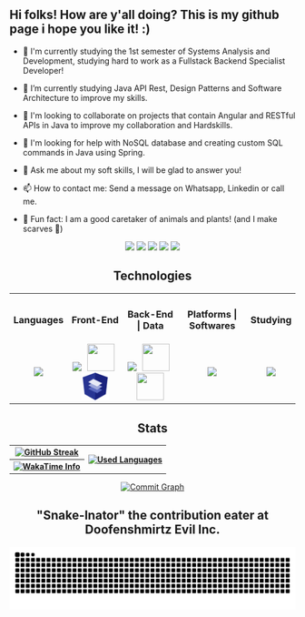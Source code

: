 <html>

<body>

 <section>
  <h2>Hi folks! How are y'all doing? This is my github page i hope you like it! :)</h2>
  <ul>
   <li>
    <p>🔭 I'm currently studying the 1st semester of Systems Analysis and Development, studying hard to work as a Fullstack Backend Specialist Developer!</p>
   </li>
   <li>
    <p>🌱 I’m currently studying Java API Rest, Design Patterns and Software Architecture to improve my skills.</p>
   </li>
   <li>
    <p>👯 I'm looking to collaborate on projects that contain Angular and RESTful APIs in Java to improve my collaboration and Hardskills.
    </p>
   </li>
   <li>
    <p>🤔 I'm looking for help with NoSQL database and creating custom SQL commands in Java using Spring.</p>
   </li>
   <li>
    <p>💬 Ask me about my soft skills, I will be glad to answer you!</p>
   </li>
   <li>
    <p>📫 How to contact me: Send a message on Whatsapp, Linkedin or call me.</p>
   </li>
   <li>
    <p>🌾 Fun fact: I am a good caretaker of animals and plants! (and I make scarves 🧣)</p>
   </li>
  </ul>

  <div align="center">
   <a href="https://sinapse.lol/~/whatsapp" target="_blank"><img
     src="https://img.shields.io/badge/WhatsApp-25D366?style=for-the-badge&logo=whatsapp&logoColor=white"
     target="_blank"></a>
   <a href="https://sinapse.lol/~/discord" target="_blank"><img
     src="https://img.shields.io/badge/Discord-7289DA?style=for-the-badge&logo=discord&logoColor=white"
     target="_blank"></a>
   <a href="mailto:Pedro.henrique.contato369@gmail.com"><img
     src="https://img.shields.io/badge/-Gmail-%23333?style=for-the-badge&logo=gmail&logoColor=white"
     target="_blank"></a>
   <a href="https://sinapse.lol/~/linkedin" target="_blank"><img
     src="https://img.shields.io/badge/-LinkedIn-%230077B5?style=for-the-badge&logo=linkedin&logoColor=white"
     target="_blank"></a>
      <a href="https://sinapse.lol/~/wakatime" target="_blank"><img
     src="https://img.shields.io/badge/-Wakatime-white?style=for-the-badge&logo=wakatime&logoColor=black"
     target="_blank"></a>
  </div>
 </section>

 <section align="center">
  <h2> Technologies </h2>
    <table align="center">
        <tr>
            <th>
                <h3>Languages</h3>
            </th>
            <th>
                <h3>Front-End</h3>
            </th>
            <th>
                <h3>Back-End | Data</h3>
            </th>
            <th>
                <h3>Platforms | Softwares</h3>
            </th>
            <th>
                <h3>Studying</h3>
            </th>
        </tr>
        <tr>
            <td>
               <img src="https://skillicons.dev/icons?i=html,css,scss,js,ts,java,python&perline=3"/>
            </td>
            <td>
                <img src="https://skillicons.dev/icons?i=angular,bootstrap&perline=2" />
                <img style="width: 48px; height: 48px; margin: 0 6px 0 6px;"
                src="https://github.com/ng-bootstrap/ng-bootstrap/blob/master/demo/src/public/img/ngb-logo.svg" />
                <img style="width: 48px; height: 48px; margin: 0 6px 0 6px;"
                src="https://github.com/angular-material-extensions/select-icon/blob/master/assets/angular-material-extensions-logo.png" />
            </td>
            <td>
               <img src="https://skillicons.dev/icons?i=spring,maven,mysql,postgresql&perline=2" />
               <img style="width: 48px; height: 48px; margin: 0 6px 0 6px;"
                src="https://upload.wikimedia.org/wikipedia/commons/2/22/Pandas_mark.svg" />
               <img style="width: 48px; height: 48px; margin: 0 6px 0 6px;"
                src="https://seeklogo.com/images/N/numpy-logo-479C24EC79-seeklogo.com.png" />
            </td>
            <td>
               <img src="https://skillicons.dev/icons?i=git,github,firebase&perline=2" />
            </td>
            <td>
                <img src="https://skillicons.dev/icons?i=angular,java,mongodb,nodejs&perline=2"/>
            </td>
        </tr>
    </table>
</section>

 <section align="center">
  <h2> Stats </h2>

<table align="center">
  <tr>
    <th>
      <a href="https://git.io/streak-stats" title="Go to Source">
        <img src="https://github-readme-streak-stats.herokuapp.com?user=pedrohenrique57&hide_border=true&exclude_days=Sun%2CSat&background=242938&ring=EEB902&fire=F45D01&currStreakLabel=97CC04&sideNums=F45D01&sideLabels=97CC04&dates=EEB902&currStreakNum=F45D01&stroke=EB5454" alt="GitHub Streak" />
      </a>
    </th>

   <th rowspan="2">
      <a href="https://github.com/anuraghazra/github-readme-stats" title="Go to Source">
        <img width="380px" src="https://github-readme-stats.vercel.app/api/top-langs/?username=pedroHenrique57&title_color=f45d01&text_color=eeb902&icon_color=f45d01&bg_color=242938&langs_count=20&layout=donut-vertical&hide_border=true" alt="Used Languages" />
      </a>
    </th>
  </tr>
  <tr>
    <th>
      <a href="https://github.com/anuraghazra/github-readme-stats" title="Go to Source">
        <img src="https://github-readme-stats.vercel.app/api/wakatime?username=phwakatime&title_color=f45d01&text_color=eeb902&icon_color=f45d01&bg_color=242938&langs_count=20&layout=compact&hide_border=true" alt="WakaTime Info" />
      </a>
    </th>
  </tr>
</table>

<a href="https://github.com/Ashutosh00710/github-readme-activity-graph" title="Go to Source"><img
src="https://github-readme-activity-graph.vercel.app/graph?username=pedrohenrique57&bg_color=242938&color=eeb902&line=f45d01&point=ffffff&area=true&hide_border=true"
alt="Commit Graph">
</a>
 </section>

  <section align="center">
  <h2>"Snake-Inator" the contribution eater at Doofenshmirtz Evil Inc.</h2>
  <img alt="Snake Contribution eating"
   src="https://github.com/pedroHenrique57/pedroHenrique57/blob/output/github-snake-dark.svg">
 </section>
</body>

</html>
